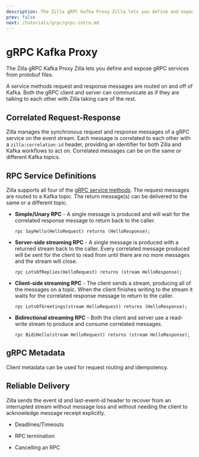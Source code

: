 ```yaml
---
description: The Zilla gRPC Kafka Proxy Zilla lets you define and expose gRPC services from protobuf files.
prev: false
next: /tutorials/grpc/grpc-intro.md
---
```


# gRPC Kafka Proxy

The Zilla gRPC Kafka Proxy Zilla lets you define and expose gRPC services from protobuf files.

A service methods request and response messages are routed on and off of Kafka. Both the gRPC client and server can communicate as if they are talking to each other with Zilla taking care of the rest.

## Correlated Request-Response

Zilla manages the synchronous request and response messages of a gRPC service on the event stream. Each message is correlated to each other with a `zilla:correlation-id` header, providing an identifier for both Zilla and Kafka workflows to act on. Correlated messages can be on the same or different Kafka topics.

## RPC Service Definitions

Zilla supports all four of the [gRPC service methods](https://grpc.io/docs/what-is-grpc/core-concepts/#service-definition). The request messages are routed to a Kafka topic. The return message(s) can be delivered to the same or a different topic.

- **Simple/Unary RPC** - A single message is produced and will wait for the correlated response message to return back to the caller.

  ```protobuf:no-line-numbers
  rpc SayHello(HelloRequest) returns (HelloResponse);
  ```

- **Server-side streaming RPC** - A single message is produced with a returned stream back to the caller. Every correlated message produced will be sent for the client to read from until there are no more messages and the stream will close.

  ```protobuf:no-line-numbers
  rpc LotsOfReplies(HelloRequest) returns (stream HelloResponse);
  ```

- **Client-side streaming RPC** - The client sends a stream, producing all of the messages on a topic. When the client finishes writing to the stream it waits for the correlated response message to return to the caller.

  ```protobuf:no-line-numbers
  rpc LotsOfGreetings(stream HelloRequest) returns (HelloResponse);
  ```

- **Bidirectional streaming RPC** - Both the client and server use a read-write stream to produce and consume correlated messages.

  ```protobuf:no-line-numbers
  rpc BidiHello(stream HelloRequest) returns (stream HelloResponse);
  ```

## gRPC Metadata

Client metadata can be used for request routing and idempotency.

## Reliable Delivery

Zilla sends the event id and last-event-id header to recover from an interrupted stream without message loss and without needing the client to acknowledge message receipt explicitly.

- Deadlines/Timeouts

- RPC termination

- Cancelling an RPC
